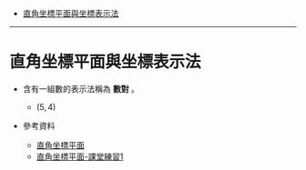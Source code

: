 * [直角坐標平面與坐標表示法](#直角坐標平面與坐標表示法)

---

# 直角坐標平面與坐標表示法

- 含有一組數的表示法稱為 **數對** 。
	- $(5, 4)$

- 參考資料
  - [直角坐標平面](https://www.junyiacademy.org/article/80d0356e60d24dcdaf359e2a497a123d "直角坐標平面")
  - [直角坐標平面-課堂練習1](https://www.junyiacademy.org/article/2bcc9d0c99e64685911c2f2c2dda8625 "直角坐標平面-課堂練習1")